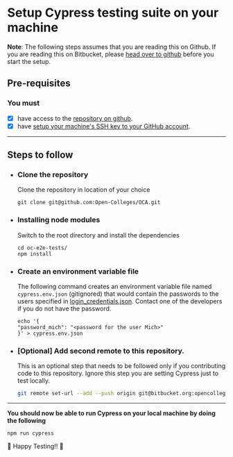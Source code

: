 # Setup Cypress testing suite on your machine

**Note**: The following steps assumes that you are reading this on Github. If you are reading this on Bitbucket, please [head over to github](https://github.com/opencolleges/oc-e2e-tests) before you start the setup.

## Pre-requisites
### You must
- [x] have access to the [repository on github](https://github.com/opencolleges/oc-e2e-tests).
- [x] have [setup your machine's SSH key to your GitHub account](https://docs.github.com/en/authentication/connecting-to-github-with-ssh/adding-a-new-ssh-key-to-your-github-account).

***

## Steps to follow

- ### Clone the repository
	Clone the repository in location of your choice
  ```
  git clone git@github.com:Open-Colleges/OCA.git
  ```

- ### Installing node modules
	Switch to the root directory and install the dependencies
	```
	cd oc-e2e-tests/
	npm install
	```

- ### Create an environment variable file
	The following command creates an environment variable file named `cypress.env.json` (gitignored) that would contain the passwords to the users specified in [login_credentials.json](cypress/fixtures/login_credentials.json). Contact one of the developers if you do not have the password.
	```
	echo '{
	"password_mich": "<password for the user Mich>"
	}' > cypress.env.json
	```

- ### [Optional] Add second remote to this repository.
	This is an optional step that needs to be followed only if you contributing code to this repository. Ignore this step you are setting Cypress just to test locally.
  ```bash
  git remote set-url --add --push origin git@bitbucket.org:opencollegeseduau/oc-e2e-tests.git 
  ```

***
**You should now be able to run Cypress on your local machine by doing the following**
```
npm run cypress
```

:tada: Happy Testing!! :tada:
